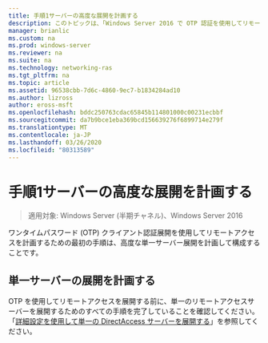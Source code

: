```yaml
---
title: 手順1サーバーの高度な展開を計画する
description: このトピックは、「Windows Server 2016 で OTP 認証を使用してリモートアクセスを展開する」の一部です。
manager: brianlic
ms.custom: na
ms.prod: windows-server
ms.reviewer: na
ms.suite: na
ms.technology: networking-ras
ms.tgt_pltfrm: na
ms.topic: article
ms.assetid: 96538cbb-7d6c-4860-9ec7-b1834284ad10
ms.author: lizross
author: eross-msft
ms.openlocfilehash: bddc250763cdac65845b114801000c00231ecbbf
ms.sourcegitcommit: da7b9bce1eba369bcd156639276f6899714e279f
ms.translationtype: MT
ms.contentlocale: ja-JP
ms.lasthandoff: 03/26/2020
ms.locfileid: "80313589"
---
```

# <a name="step-1-plan-an-advanced-single-server-deployment"></a>手順1サーバーの高度な展開を計画する

>適用対象: Windows Server (半期チャネル)、Windows Server 2016

ワンタイムパスワード (OTP) クライアント認証展開を使用してリモートアクセスを計画するための最初の手順は、高度な単一サーバー展開を計画して構成することです。  
  
## <a name="plan-a-single-server-deployment"></a>単一サーバーの展開を計画する  
OTP を使用してリモートアクセスを展開する前に、単一のリモートアクセスサーバーを展開するためのすべての手順を完了していることを確認してください。 「[詳細設定を使用して単一の DirectAccess サーバーを展開する](https://technet.microsoft.com/windows-server-docs/networking/remote-access/directaccess/single-server-advanced/deploy-a-single-directaccess-server-with-advanced-settings)」を参照してください。  
  


